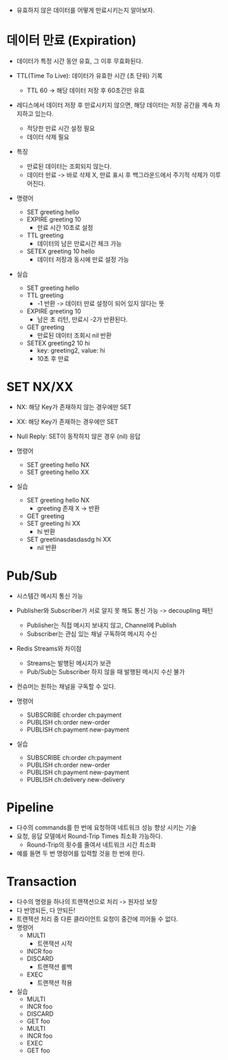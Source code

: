 - 유효하지 않은 데이터를 어떻게 만료시키는지 알아보자.

# 데이터 만료 (Expiration)
- 데이터가 특정 시간 동안 유효, 그 이후 무효화된다.
- TTL(Time To Live): 데이터가 유효한 시간 (초 단위) 기록
  - TTL 60 -> 해당 데이터 저장 후 60초간만 유효
- 레디스에서 데이터 저장 후 만료시키지 않으면, 해당 데이터는 저장 공간을 계속 차지하고 있는다.
  - 적당한 만료 시간 설정 필요
  - 데이터 삭제 필요
- 특징
  - 만료된 데이터는 조회되지 않는다.
  - 데이터 만료 -> 바로 삭제 X, 만료 표시 후 백그라운드에서 주기적 삭제가 이루어진다.
- 명령어
  - SET greeting hello
  - EXPIRE greeting 10
    - 만료 시간 10초로 설정
  - TTL greeting
    - 데이터의 남은 만료시간 체크 가능
  - SETEX greeting 10 hello
    - 데이터 저장과 동시에 만료 설정 가능

- 실습
  - SET greeting hello
  - TTL greeting
    - -1 반환 -> 데이터 만료 설정이 되어 있지 않다는 뜻
  - EXPIRE greeting 10
    - 남은 초 리턴, 만료시 -2가 반환된다.
  - GET greeting
    - 만료된 데이터 조회시 nil 반환
  - SETEX greeting2 10 hi
    - key: greeting2, value: hi
    - 10초 후 만료

# SET NX/XX
- NX: 해당 Key가 존재하지 않는 경우에만 SET
- XX: 해당 Key가 존재하는 경우에만 SET
- Null Reply: SET이 동작하지 않은 경우 (nil) 응답

- 명령어
  - SET greeting hello NX
  - SET greeting hello XX

- 실습
  - SET greeting hello NX
    - greeting 존재 X -> 반환
  - GET greeting 
  - SET greeting hi XX
    - hi 반환
  - SET greetinasdasdasdg hi XX
    - nil 반환

# Pub/Sub
- 시스템간 메시지 통신 가능
- Publisher와 Subscriber가 서로 알지 못 해도 통신 가능 -> decoupling 패턴
  - Publisher는 직접 메시지 보내지 않고, Channel에 Publish
  - Subscriber는 관심 있는 채널 구독하여 메시지 수신
- Redis Streams와 차이점
  - Streams는 발행된 메시지가 보관
  - Pub/Sub는 Subscriber 하지 않을 때 발행된 메시지 수신 불가
- 컨슈머는 원하는 채널을 구독할 수 있다.

- 명령어
  - SUBSCRIBE ch:order ch:payment
  - PUBLISH ch:order new-order
  - PUBLISH ch:payment new-payment 
    
- 실습
  - SUBSCRIBE ch:order ch:payment
  - PUBLISH ch:order new-order
  - PUBLISH ch:payment new-payment
  - PUBLISH ch:delivery new-delivery
    
# Pipeline
- 다수의 commands를 한 번에 요청하여 네트워크 성능 향상 시키는 기술
- 요청, 응답 모델에서 Round-Trip Times 최소화 가능하다. 
  - Round-Trip의 횟수를 줄여서 네트워크 시간 최소화
- 예를 들면 두 번 명령어를 입력할 것을 한 번에 한다.

# Transaction 
- 다수의 명령을 하나의 트랜잭션으로 처리 -> 원자성 보장
- 다 반영되든, 다 안되든!
- 트랜잭션 처리 중 다른 클라이언트 요청이 중간에 끼어들 수 없다.
- 명령어
  - MULTI
    - 트랜잭션 시작
  - INCR foo
  - DISCARD
    - 트랜잭션 롤백
  - EXEC
    - 트랜잭션 적용
- 실습
  - MULTI
  - INCR foo
  - DISCARD
  - GET foo
  - MULTI
  - INCR foo
  - EXEC
  - GET foo